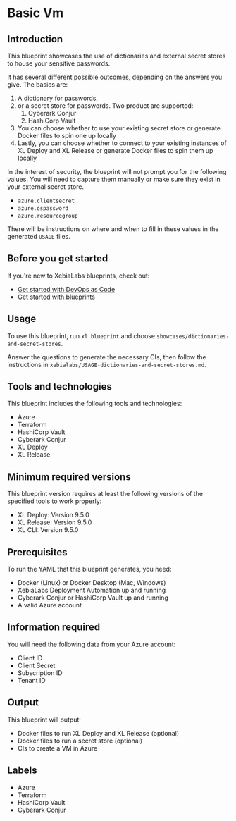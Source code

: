 # Basic Vm

## Introduction

This blueprint showcases the use of dictionaries and external secret stores to house your sensitive passwords.

It has several different possible outcomes, depending on the answers you give. The basics are:

1. A dictionary for passwords,
2. or a secret store for passwords. Two product are supported:
   1. Cyberark Conjur
   2. HashiCorp Vault
3. You can choose whether to use your existing secret store or generate Docker files to spin one up locally
4. Lastly, you can choose whether to connect to your existing instances of XL Deploy and XL Release or generate Docker files to spin them up locally

In the interest of security, the blueprint will not prompt you for the following values. You will need to capture them manually or make sure they exist in your external secret store.

* `azure.clientsecret`
* `azure.ospassword`
* `azure.resourcegroup`

There will be instructions on where and when to fill in these values in the generated `USAGE` files.

## Before you get started

If you're new to XebiaLabs blueprints, check out:

* [Get started with DevOps as Code](https://docs.xebialabs.com/xl-platform/concept/get-started-with-devops-as-code.html)
* [Get started with blueprints](https://docs.xebialabs.com/xl-platform/concept/get-started-with-blueprints.html)

## Usage

To use this blueprint, run `xl blueprint` and choose `showcases/dictionaries-and-secret-stores`.

Answer the questions to generate the necessary CIs, then follow the instructions in `xebialabs/USAGE-dictionaries-and-secret-stores.md`.

## Tools and technologies

This blueprint includes the following tools and technologies:

* Azure
* Terraform
* HashiCorp Vault
* Cyberark Conjur
* XL Deploy
* XL Release

## Minimum required versions

This blueprint version requires at least the following versions of the specified tools to work properly:

* XL Deploy: Version 9.5.0
* XL Release: Version 9.5.0
* XL CLI: Version 9.5.0

## Prerequisites

To run the YAML that this blueprint generates, you need:

* Docker (Linux) or Docker Desktop (Mac, Windows)
* XebiaLabs Deployment Automation up and running
* Cyberark Conjur or HashiCorp Vault up and running
* A valid Azure account

## Information required

You will need the following data from your Azure account:
* Client ID
* Client Secret
* Subscription ID
* Tenant ID

## Output

This blueprint will output:

* Docker files to run XL Deploy and XL Release (optional)
* Docker files to run a secret store (optional)
* CIs to create a VM in Azure

## Labels

* Azure
* Terraform
* HashiCorp Vault
* Cyberark Conjur
